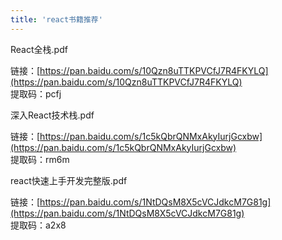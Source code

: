 ```yaml
---
title: 'react书籍推荐'
---   
```

React全栈.pdf

链接：[https://pan.baidu.com/s/10Qzn8uTTKPVCfJ7R4FKYLQ](https://pan.baidu.com/s/10Qzn8uTTKPVCfJ7R4FKYLQ)  
提取码：pcfj

深入React技术栈.pdf

链接：[https://pan.baidu.com/s/1c5kQbrQNMxAkyIurjGcxbw](https://pan.baidu.com/s/1c5kQbrQNMxAkyIurjGcxbw)  
提取码：rm6m

react快速上手开发完整版.pdf

链接：[https://pan.baidu.com/s/1NtDQsM8X5cVCJdkcM7G81g](https://pan.baidu.com/s/1NtDQsM8X5cVCJdkcM7G81g)  
提取码：a2x8